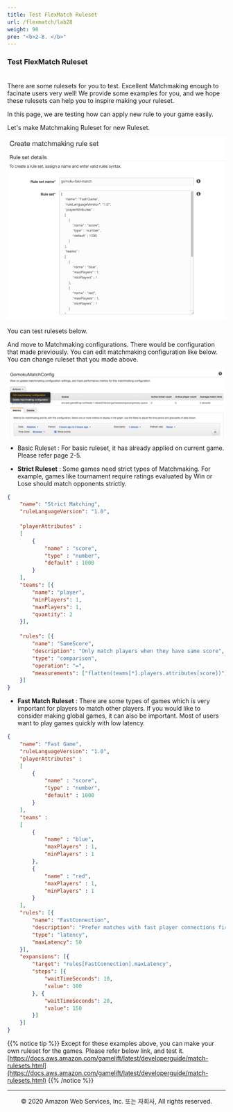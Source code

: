 ```yaml
---
title: Test FlexMatch Ruleset
url: /flexmatch/lab28
weight: 90
pre: "<b>2-8. </b>"
---
```


### Test FlexMatch Ruleset <br/><br/>

There are some rulesets for you to test. Excellent Matchmaking enough to facinate users very well!
We provide some examples for you, and we hope these rulesets can help you to inspire making your ruleset.

In this page, we are testing how can apply new rule to your game easily.

Let's make Matchmaking Ruleset for new Ruleset.

![Rule](./images/Rule-1[en].png)

You can test rulesets below. 

And move to Matchmaking configurations. There would be configuration that made previously.
You can edit matchmaking configuration like below. You can change ruleset that you made above.

![Rule](./images/Rule-2[en].png)


* Basic Ruleset : For basic ruleset, it has already applied on current game. Please refer page 2-5.

* **Strict Ruleset** : Some games need strict types of Matchmaking. For example, games like tournament require ratings evaluated by Win or Lose should match opponents strictly.

```json
{
    "name": "Strict Matching",
    "ruleLanguageVersion": "1.0",

    "playerAttributes" :
    [
        {
            "name" : "score",
            "type" : "number",
            "default" : 1000
        }
    ],
    "teams": [{
        "name": "player",
        "minPlayers": 1,
        "maxPlayers": 1,
        "quantity": 2
    }],

    "rules": [{
        "name": "SameScore",
        "description": "Only match players when they have same score",
        "type": "comparison",
        "operation": "=",
        "measurements": ["flatten(teams[*].players.attributes[score])"]
    }]
}
```

* **Fast Match Ruleset** : There are some types of games which is very important for players to match other players. If you would like to consider making global games, it can also be important. Most of users want to play games quickly with low latency.

```json
{
    "name": "Fast Game",
    "ruleLanguageVersion": "1.0",
    "playerAttributes" :
    [
        {
            "name" : "score",
            "type" : "number",
            "default" : 1000
        }
    ],
    "teams" :
    [
        {
            "name" : "blue",
            "maxPlayers" : 1,
            "minPlayers" : 1
        },
        {
            "name" : "red",
            "maxPlayers" : 1,
            "minPlayers" : 1
        }
    ],
    "rules": [{
        "name": "FastConnection",
        "description": "Prefer matches with fast player connections first",
        "type": "latency",
        "maxLatency": 50
    }],
    "expansions": [{
        "target": "rules[FastConnection].maxLatency",
        "steps": [{
            "waitTimeSeconds": 10,
            "value": 100
        }, {
            "waitTimeSeconds": 20,
            "value": 150
        }]
    }]
}
```

{{% notice tip %}}
Except for these examples above, you can make your own ruleset for the games. Please refer below link, and test it.
[https://docs.aws.amazon.com/gamelift/latest/developerguide/match-rulesets.html](https://docs.aws.amazon.com/gamelift/latest/developerguide/match-rulesets.html)
{{% /notice %}}

---
<p align="center">
© 2020 Amazon Web Services, Inc. 또는 자회사, All rights reserved.
</p>

